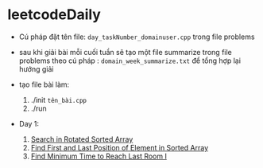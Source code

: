 # leetcodeDaily
* Cú pháp đặt tên file: `day_taskNumber_domainuser.cpp` trong file problems

* sau khi giải bài mỗi cuối tuần sẽ tạo một file summarize trong file problems  theo cú pháp : `domain_week_summarize.txt` để tổng hợp lại hướng giải

* tạo file bài làm:
	1. ./init `tên_bài.cpp`
	2. ./run

* Day 1:
    1. [Search in Rotated Sorted Array](https://leetcode.com/problems/search-in-rotated-sorted-array/description/)
    2. [Find First and Last Position of Element in Sorted Array](https://leetcode.com/problems/find-first-and-last-position-of-element-in-sorted-array/description/)
    3. [Find Minimum Time to Reach Last Room I](https://leetcode.com/problems/find-minimum-time-to-reach-last-room-i/description/)

